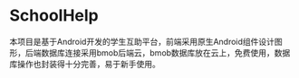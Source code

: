 # SchoolHelp
本项目是基于Android开发的学生互助平台，前端采用原生Android组件设计图形，后端数据库连接采用bmob后端云，bmob数据库放在云上，免费使用，数据库操作也封装得十分完善，易于新手使用。
